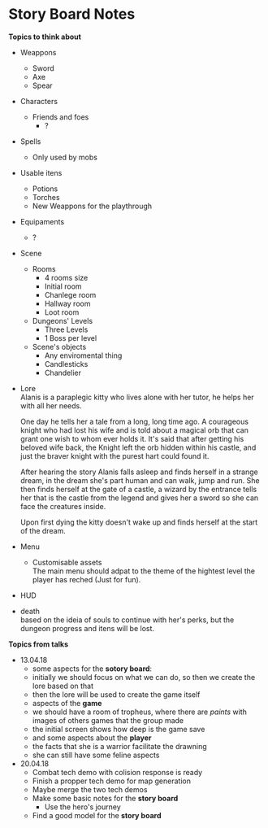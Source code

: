 # Story Board Notes  
**Topics to think about**  
- Weappons  
	- Sword  
	- Axe  
	- Spear  

- Characters  
	- Friends and foes  
		- ?  

- Spells  
	- Only used by mobs  

- Usable itens  
	- Potions  
	- Torches  
	- New Weappons for the playthrough  

- Equipaments  
	- ?  

- Scene  
	- Rooms  
		- 4 rooms size  
		- Initial room  
		- Chanlege room  
		- Hallway room  
		- Loot room  
	- Dungeons' Levels  
		- Three Levels  
		- 1 Boss per level  
	- Scene's objects  
		- Any enviromental thing  
		- Candlesticks
		- Chandelier

- Lore  
	Alanis is a paraplegic kitty who lives alone with her tutor, he helps her with all her needs.  

	One day he tells her a tale from a long, long time ago. A courageous knight who had lost his wife
	and is told about a magical orb that can grant one wish to whom ever holds it. It's said that after
	getting his beloved wife back, the Knight left the orb hidden within his castle, and just the braver
	knight with the purest hart could found it.  

	After hearing the story Alanis falls asleep and finds herself in a strange dream,
	in the dream she's part human and can walk, jump and run.
	She then finds herself at the gate of a castle, a wizard by the entrance tells her
	that is the castle from the legend and gives her a sword so she can face the creatures inside.

	Upon first dying the kitty doesn't wake up and finds herself at the start of the dream.

- Menu  
	- Customisable assets  
		The main menu should adpat to the theme of the hightest level the player has reched (Just for fun).

- HUD  

- death  
	based on the ideia of souls to continue with her's perks, but the dungeon progress and itens will be lost.  

**Topics from talks**  
- 13.04.18  
	- some aspects for the __sotory board__:
	- initially we should focus on what we can do, so then we create the lore based on that  
	- then the lore will be used to create the game itself  
	- aspects of the __game__
	- we should have a room of tropheus, where there are _paints_ with images of others games that the group made  
	- the initial screen shows how deep is the game save  
	- and some aspects about the __player__  
	- the facts that she is a warrior facilitate the drawning  
	- she can still have some feline aspects  
- 20.04.18
	- Combat tech demo with colision response is ready  
	- Finish a propper tech demo for map generation  
	- Maybe merge the two tech demos  
	- Make some basic notes for the __story board__  
		- Use the hero's journey  
	- Find a good model for the __story board__  
